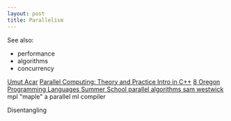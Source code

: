 ```yaml
---
layout: post
title: Parallelism
---
```


See also:
- performance
- algorithms
- concurrency


[Umut Acar](https://www.umut-acar.org/home-page)
[Parallel Computing: Theory and Practice Intro in C++](https://www.cs.cmu.edu/afs/cs/academic/class/15210-f15/www/tapp.html)
[8  Oregon Programming Languages Summer School parallel algorithms ](https://www.youtube.com/watch?v=8ZeGs5SBOFU&t=507s&ab_channel=OPLSS)
[sam westwick](https://www.cs.cmu.edu/~swestric/) mpl "maple" a parallel ml compiler

Disentangling
